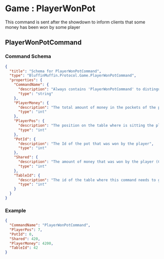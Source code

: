 # Game : PlayerWonPot

This command is sent after the showdown to inform clients that some money has been won by some player

## PlayerWonPotCommand

### Command Schema

```json
{
  "title": "Schema for PlayerWonPotCommand",
  "type": "BluffinMuffin.Protocol.Game.PlayerWonPotCommand",
  "properties": {
    "CommandName": {
      "description": "Always contains 'PlayerWonPotCommand' to distinguish the command from others.",
      "type": "string"
    },
    "PlayerMoney": {
      "description": "The total amount of money in the pockets of the player after winning this money",
      "type": "int"
    },
    "PlayerPos": {
      "description": "The position on the table where is sitting the player that won something",
      "type": "int"
    },
    "PotId": {
      "description": "The Id of the pot that was won by the player",
      "type": "int"
    },
    "Shared": {
      "description": "The amount of money that was won by the player (Could be a fraction of the pot if there was a split.",
      "type": "int"
    },
    "TableId": {
      "description": "The id of the table where this command needs to go",
      "type": "int"
    }
  }
}
```

### Example

```json
{
  "CommandName": "PlayerWonPotCommand",
  "PlayerPos": 7,
  "PotId": 0,
  "Shared": 420,
  "PlayerMoney": 4200,
  "TableId": 42
}
```

